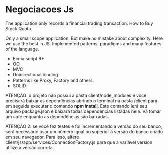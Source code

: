 # Negociacoes Js 

The application only records a financial trading transaction. How to Buy Stock Quota.

Only a small scope application. But make no mistake about complexity. Here we use the best in JS. Implemented patterns, paradigms and many features of the language.

- Ecma script 6+
- OO
- MVC
- Unidirectional binding
- Patterns like Proxy, Factory and others.
- SOLID


ATENÇÃO: o projeto não possui a pasta client/node_modules e você precisará baixar as dependências abrindo o terminal na pasta /client para em seguida executar o comando <strong>npm install</strong>. Este comando lerá seu arquivo package.json e baixará todas dependências listadas nele. Vá tomar um café enquanto as dependências são baixadas.

ATENÇÃO 2: se você fez testes e foi incrementando a versão do seu banco, será necessário usar um número igual ou superior à versão do banco criado em seu navegador. Para isso, altere client/js/app/services/ConnectionFactory.js para que a variável version utilize a versão correta.
